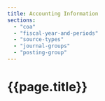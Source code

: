 ```yaml
---
title: Accounting Information
sections:
  - "coa"
  - "fiscal-year-and-periods"
  - "source-types"
  - "journal-groups"
  - "posting-group"
---
```

# {{page.title}}

